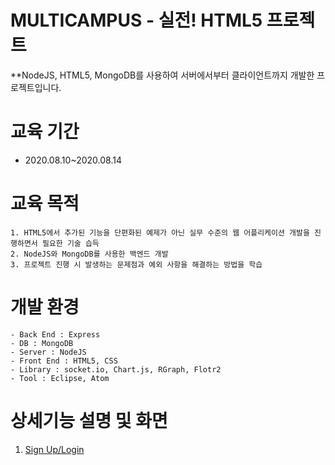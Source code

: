 # MULTICAMPUS - 실전! HTML5 프로젝트

**NodeJS, HTML5, MongoDB를 사용하여 서버에서부터 클라이언트까지 개발한 프로젝트입니다.


# 교육 기간

- 2020.08.10~2020.08.14


# 교육 목적
```
1. HTML5에서 추가된 기능을 단편화된 예제가 아닌 실무 수준의 웹 어플리케이션 개발을 진행하면서 필요한 기술 습득
2. NodeJS와 MongoDB를 사용한 백엔드 개발
3. 프로젝트 진행 시 발생하는 문제점과 예외 사항을 해결하는 방법을 학습
 ```
 # 개발 환경
 ```
- Back End : Express
- DB : MongoDB
- Server : NodeJS
- Front End : HTML5, CSS
- Library : socket.io, Chart.js, RGraph, Flotr2
- Tool : Eclipse, Atom
```
# 상세기능 설명 및 화면
1. [Sign Up/Login](./Readme/Page/Sing_Up_Login.md)<br>
<br><br>

